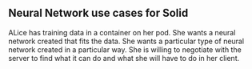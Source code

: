 
## Neural Network use cases for Solid

ALice has training data in a container on her pod.  She wants a neural network created that fits the data.  She wants a particular type of neural network created in a particular way.  She is willing to negotiate with the server to find what it can do and what she will have to do in her client.
